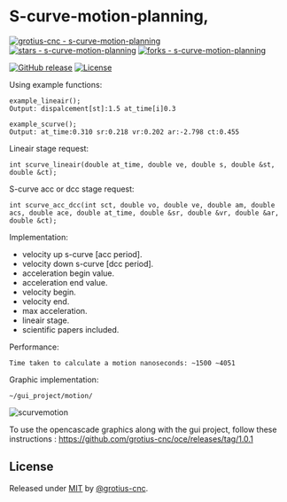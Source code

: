 # S-curve-motion-planning, 

[![grotius-cnc - s-curve-motion-planning](https://img.shields.io/static/v1?label=grotius-cnc&message=s-curve-motion-planning&color=blue&logo=github)](https://github.com/grotius-cnc/s-curve-motion-planning "Go to GitHub repo")
[![stars - s-curve-motion-planning](https://img.shields.io/github/stars/grotius-cnc/s-curve-motion-planning?style=social)](https://github.com/grotius-cnc/s-curve-motion-planning)
[![forks - s-curve-motion-planning](https://img.shields.io/github/forks/grotius-cnc/s-curve-motion-planning?style=social)](https://github.com/grotius-cnc/s-curve-motion-planning)

[![GitHub release](https://img.shields.io/github/release/grotius-cnc/s-curve-motion-planning?include_prereleases=&sort=semver&color=blue)](https://github.com/grotius-cnc/s-curve-motion-planning/releases/)
[![License](https://img.shields.io/badge/License-MIT-blue)](#license)

Using example functions:

    example_lineair();
    Output: dispalcement[st]:1.5 at_time[i]0.3
    
    example_scurve();
    Output: at_time:0.310 sr:0.218 vr:0.202 ar:-2.798 ct:0.455
    
Lineair stage request:

    int scurve_lineair(double at_time, double ve, double s, double &st, double &ct);
    
S-curve acc or dcc stage request:

    int scurve_acc_dcc(int sct, double vo, double ve, double am, double acs, double ace, double at_time, double &sr, double &vr, double &ar, double &ct);
    
Implementation:

- velocity up s-curve [acc period].
- velocity down s-curve [dcc period].
- acceleration begin value.
- acceleration end value.
- velocity begin.
- velocity end.
- max acceleration.
- lineair stage.
- scientific papers included.

Performance:

    Time taken to calculate a motion nanoseconds: ~1500 ~4051 

Graphic implementation:

    ~/gui_project/motion/
    
![scurvemotion](https://user-images.githubusercontent.com/44880102/147080009-f6e50645-2be6-46e6-a253-6fbf8488c1de.jpg)

To use the opencascade graphics along with the gui project, follow these instructions : https://github.com/grotius-cnc/oce/releases/tag/1.0.1

## License

Released under [MIT](/LICENSE) by [@grotius-cnc](https://github.com/grotius-cnc).
